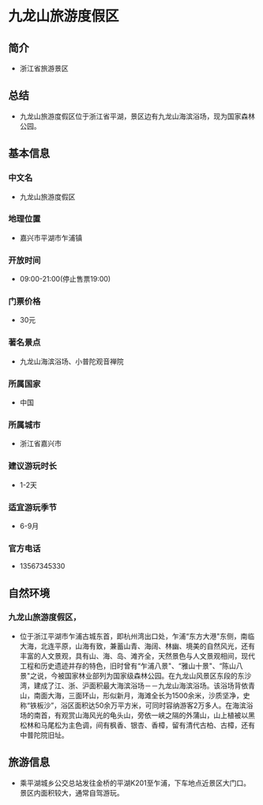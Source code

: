 # 九龙山旅游度假区
## 简介
- 浙江省旅游景区
## 总结
- 九龙山旅游度假区位于浙江省平湖，景区边有九龙山海滨浴场，现为国家森林公园。
## 基本信息
### 中文名
- 九龙山旅游度假区
### 地理位置
- 嘉兴市平湖市乍浦镇
### 开放时间
- 09:00-21:00(停止售票19:00)
### 门票价格
- 30元
### 著名景点
- 九龙山海滨浴场、小普陀观音禅院
### 所属国家
- 中国
### 所属城市
- 浙江省嘉兴市
### 建议游玩时长
- 1-2天
### 适宜游玩季节
- 6-9月
### 官方电话
- 13567345330
## 自然环境
### 九龙山旅游度假区，
- 位于浙江平湖市乍浦古城东首，即杭州湾出口处，乍浦“东方大港"东侧，南临大海，北连平原，山海有致，兼蓄山青、海阔、林幽、境美的自然风光，还有丰富的人文景观，具有山、海、岛、滩齐全，天然景色与人文景观相间，现代工程和历史遗迹并存的特色，旧时曾有“乍浦八景"、“雅山十景"、“陈山八景"之说，今被国家林业部列为国家级森林公园。在九龙山风景区东段的东沙湾，建成了江、浙、沪面积最大海滨浴场－－九龙山海滨浴场。该浴场背依青山，南面大海，三面环山，形似新月，海滩全长为1500余米，沙质坚净，史称“铁板沙”，浴区面积达50余万平方米，可同时容纳游客2万多人。在海滨浴场的南首，有观赏山海风光的龟头山，旁依一峡之隔的外蒲山，山上植被以黑松林和马尾松为主色调，间有枫香、银杏、香樟，留有清代古柏、古樟，还有中普陀院旧址。
## 旅游信息
- 乘平湖城乡公交总站发往金桥的平湖K201至乍浦，下车地点近景区大门口。景区内面积较大，通常自驾游玩。